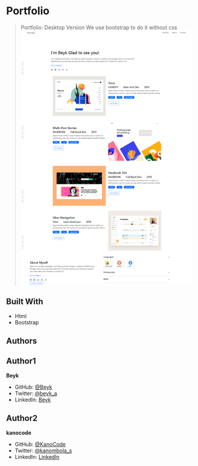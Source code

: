 # Portfolio
>Portfolio: Desktop Version
We use bootstrap to do it without css
![Screenshot](assets\images\screenshoot.png)
## Built With
- Html
- Bootstrap
## Authors
## Author1
**Beyk**
- GitHub: [@Beyk](https://github.com/beyk)
- Twitter: [@beyk_a](https://twitter.com/beyk_a)
- LinkedIn: [Beyk](https://www.linkedin.com/in/asghar-beykmohammadi-1b16b291/)
## Author2
 **kanocode**
- GitHub: [@KanoCode](https://github.com/KanoCode)
- Twitter: [@kanombola_s](https://https://mobile.twitter.com/kanombola_s)
- LinkedIn: [LinkedIn](https://www.linkedin.com/mwlite/in/kanombola-kanombola-a38b061a4)